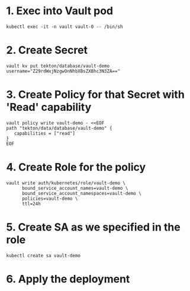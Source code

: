 # 1. Exec into Vault pod 
```
kubectl exec -it -n vault vault-0 -- /bin/sh
```
# 2. Create Secret
```
vault kv put tekton/database/vault-demo username="Z29rdWxjNzgwOnNhbXBsZXBhc3N3ZA=="  
```
# 3. Create Policy for that Secret with 'Read' capability
```
vault policy write vault-demo - <<EOF
path "tekton/data/database/vault-demo" {
   capabilities = ["read"]
}
EOF
```
# 4. Create Role for the policy
```
vault write auth/kubernetes/role/vault-demo \
      bound_service_account_names=vault-demo \
      bound_service_account_namespaces=vault-demo \
      policies=vault-demo \
      ttl=24h
```
# 5. Create SA as we specified in the role
```
kubectl create sa vault-demo
```
# 6. Apply the deployment
